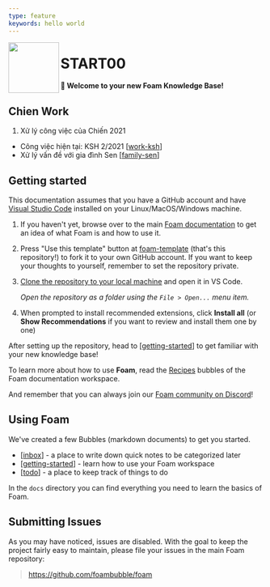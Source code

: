 ```yaml
---
type: feature
keywords: hello world
---
```

<img src="attachments/foam-icon.png" width=100 align="left">

# START00

**👋 Welcome to your new Foam Knowledge Base!**
## Chien Work
1. Xử lý công việc của Chiến 2021
- Công việc hiện tại: KSH 2/2021 [[work-ksh]]
- Xử lý vấn đề với gia đình Sen [[family-sen]]
## Getting started

This documentation assumes that you have a GitHub account and have [Visual Studio Code](https://code.visualstudio.com/) installed on your Linux/MacOS/Windows machine.

1. If you haven't yet, browse over to the main [Foam documentation](https://foambubble.github.io/foam) to get an idea of what Foam is and how to use it.
2. Press "Use this template" button at [foam-template](https://github.com/foambubble/foam-template/generate) (that's this repository!) to fork it to your own GitHub account. If you want to keep your thoughts to yourself, remember to set the repository private.
3. [Clone the repository to your local machine](https://help.github.com/en/github/creating-cloning-and-archiving-repositories/cloning-a-repository) and open it in VS Code.

    *Open the repository as a folder using the `File > Open...` menu item.*

4. When prompted to install recommended extensions, click **Install all** (or **Show Recommendations** if you want to review and install them one by one)

After setting up the repository, head to [[getting-started]] to get familiar with your new knowledge base!

To learn more about how to use **Foam**, read the [Recipes](https://foambubble.github.io/foam/recipes/recipes) bubbles of the Foam documentation workspace.

And remember that you can always join our  [Foam community on Discord](https://foambubble.github.io/join-discord/g)!

## Using Foam

We've created a few Bubbles (markdown documents) to get you started.

- [[inbox]] - a place to write down quick notes to be categorized later
- [[getting-started]] - learn how to use your Foam workspace
- [[todo]] - a place to keep track of things to do

In the `docs` directory you can find everything you need to learn the basics of Foam.


[//begin]: # "Autogenerated link references for markdown compatibility"
[work-ksh]: ../../../c:/Workspace/chien-work/work-ksh.md "work-ksh"
[family-sen]: ../../../c:/Workspace/chien-work/family-sen.md "family-sen"
[getting-started]: ../../../c:/Workspace/chien-work/getting-started.md "Guide line"
[inbox]: ../../../c:/Workspace/chien-work/inbox.md "Inbox"
[todo]: ../../../c:/Workspace/chien-work/todo.md "Todo"
[//end]: # "Autogenerated link references"

## Submitting Issues 

As you may have noticed, issues are disabled. With the goal to keep the project fairly easy to maintain, please file your issues in the main Foam repository:

> <https://github.com/foambubble/foam>
